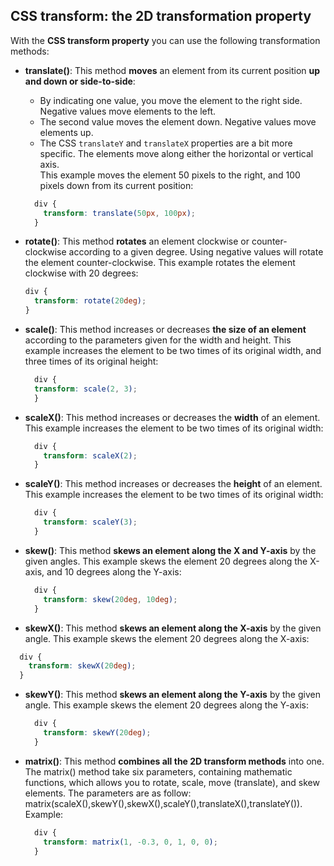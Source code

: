 ## CSS transform: the 2D transformation property

With the **CSS transform property** you can use the following transformation methods:  

* **translate()**: This method **moves** an element from its current position **up and down or side-to-side**:  
  * By indicating one value, you move the element to the right side. Negative values move elements to the left.
  * The second value moves the element down. Negative values move elements up.
  * The CSS `translateY` and `translateX` properties are a bit more specific. The elements move along either the horizontal or vertical axis.  
This example moves the element 50 pixels to the right, and 100 pixels down from its current position:
  ```css
    div {
      transform: translate(50px, 100px);
    }
  ```  

* **rotate()**: This method **rotates** an element clockwise or counter-clockwise according to a given degree. Using negative values will rotate the element counter-clockwise. This example rotates the element clockwise with 20 degrees:
    ```css
    div {
      transform: rotate(20deg);
    }
    ```

* **scale()**: This method increases or decreases **the size of an element** according to the parameters given for the width and height. This example increases the element to be two times of its original width, and three times of its original height: 

  ```css
    div {
    transform: scale(2, 3);
    }
  ```

* **scaleX()**: This method increases or decreases the **width** of an element. This example increases the element to be two times of its original width:  
  ```css
    div {
      transform: scaleX(2);
    }
  ```

* **scaleY()**: This method increases or decreases the **height** of an element. This example increases the element to be two times of its original width:  
  ```css
    div {
      transform: scaleY(3);
    }
  ```

* **skew()**: This method **skews an element along the X and Y-axis** by the given angles. This example skews the element 20 degrees along the X-axis, and 10 degrees along the Y-axis:  
  ```css
    div {
      transform: skew(20deg, 10deg);
    }
  ```
  
* **skewX()**: This method **skews an element along the X-axis** by the given angle. This example skews the element 20 degrees along the X-axis:  
```css
  div {
    transform: skewX(20deg);
  }
```

* **skewY()**: This method **skews an element along the Y-axis** by the given angle. This example skews the element 20 degrees along the Y-axis:  
  ```css
    div {
      transform: skewY(20deg);
    }
  ```

* **matrix()**: This method **combines all the 2D transform methods** into one. The matrix() method take six parameters, containing mathematic functions, which allows you to rotate, scale, move (translate), and skew elements. The parameters are as follow: matrix(scaleX(),skewY(),skewX(),scaleY(),translateX(),translateY()). Example:
  ```css
    div {
      transform: matrix(1, -0.3, 0, 1, 0, 0);
    }
  ```
